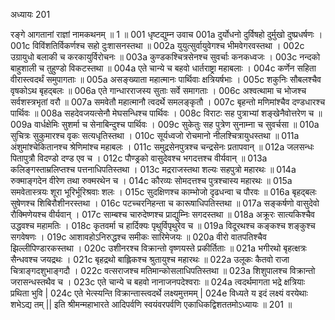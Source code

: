 अध्यायः 201

रङ्गे आगतानां राज्ञां नामकथनम् ॥ 1 ॥
001	धृष्टद्युम्न उवाच 
001a	दुर्योधनो दुर्विषहो दुर्मुखो दुष्प्रधर्षणः ।
001c	विविंशतिर्विकर्णश्च सहो दुःशासनस्तथा ॥
002a	युयुत्सुर्वायुवेगश्च भीमवेगरवस्तथा ।
002c	उग्रायुधो बलाकी च करकायुर्विरोचनः ॥
003a	कुण्डकश्चित्रसेनश्च सुवर्चाः कनकध्वजः ।
003c	नन्दको बाहुशाली च तुहुण्डो विकटस्तथा ॥
004a	एते चान्ये च बहवो धार्तराष्ट्रा महाबलाः ।
004c	कर्णेन सहिता वीरास्त्वदर्थं समुपागताः ॥
005a	असङ्ख्याता महात्मानः पार्थिवाः क्षत्रियर्षभाः ।
005c	शकुनिः सौबलश्चैव वृषकोऽथ बृहद्बलः ॥
006a	एते गान्धारराजस्य सुताः सर्वे समागताः ।
006c	अश्वत्थामा च भोजश्च सर्वशस्त्रभृतां वरौ ॥
007a	समवेतौ महात्मानौ त्वदर्थे समलङ्कृतौ ।
007c	बृहन्तो मणिमांश्चैव दण्डधारश्च पार्थिवः ॥
008a	सहदेवजयत्सेनौ मेघसन्धिश्च पार्थिवः ।
008c	विराटः सह पुत्राभ्यां शङ्खेनैवोत्तरेण च ॥
009a	वार्धक्षेमिः सुशर्मा च सेनाबिन्दुश्च पार्थिवः ।
009c	सुकेतुः सह पुत्रेण सुनाम्ना च सुवर्चसा ॥
010a	सुचित्रः सुकुमारश्च वृकः सत्यधृतिस्तथा ।
010c	सूर्यध्वजो रोचमानो नीलश्चित्रायुधस्तथा ॥
011a	अंशुमांश्चेकितानश्च श्रेणिमांश्च महाबलः ।
011c	समुद्रसेनपुत्रश्च चन्द्रसेनः प्रतापवान् ॥
012a	जलसन्धः पितापुत्रौ विदण्डो दण्ड एव च ।
012c	पौण्ड्रको वासुदेवश्च भगदत्तश्च वीर्यवान् ॥
013a	कलिङ्गस्ताम्रलिप्तश्च पत्तनाधिपतिस्तथा ।
013c	मद्रराजस्तथा शल्यः सहपुत्रो महारथः ॥
014a	रुक्माङ्गदेन वीरेण तथा रुक्मरथेन च ।
014c	कौरव्यः सोमदत्तश्च पुत्रश्चास्य महारथः ॥
015a	समवेतास्त्रयः शूरा भूरिर्भूरिश्रवाः शलः ।
015c	सुदक्षिणश्च काम्भोजो दृढधन्वा च पौरवः ॥
016a	बृहद्बलः सुषेणश्च शिबिरौशीनरस्तथा ।
016c	पटच्चरनिहन्ता च कारूषाधिपतिस्तथा ॥
017a	सङ्कर्षणो वासुदेवो रौक्मिणेयश्च वीर्यवान् ।
017c	साम्बश्च चारुदेष्णश्च प्राद्युम्निः सगदस्तथा ॥
018a	अक्रूरः सात्यकिश्चैव उद्धवश्च महामतिः ।
018c	कृतवर्मा च हार्दिक्यः पृथुर्विपृथुरेव च ॥
019a	विदूरथश्च कङ्कश्च शङ्कुश्च सगवेषणः ।
019c	आशावहोऽनिरुद्धश्च समीकः सारिमेजयः ॥
020a	वीरो वातपतिश्चैव झिल्लीपिण्डारकस्तथा ।
020c	उशीनरश्च विक्रान्तो वृष्णयस्ते प्रकीर्तिताः ॥
021a	भगीरथो बृहत्क्षत्रः सैन्धवश्च जयद्रथः ।
021c	बृहद्रथो बाह्लिकश्च श्रुतायुश्च महारथः ॥
022a	उलूकः कैतवो राजा चित्राङ्गदशुभाङ्गदौ ।
022c	वत्सराजश्च मतिमान्कोसलाधिपतिस्तथा ॥
023a	शिशुपालश्च विक्रान्तो जरासन्धस्तथैव च ।
023c	एते चान्ये च बहवो नानाजनपदेश्वराः ॥
024a	त्वदर्थमागता भद्रे क्षत्रियाः प्रथिता भुवि |
024c	एते भेत्स्यन्ति विक्रान्तास्त्वदर्थे लक्ष्यमुत्तमम् |
024e	विध्यते य इदं लक्ष्यं वरयेथाः शभेऽद्य तम् ||
इति श्रीमन्महाभारते आदिपर्वणि स्वयंवरपर्वणि एकाधिकद्विशततमोऽध्यायः ॥ 201 ॥
